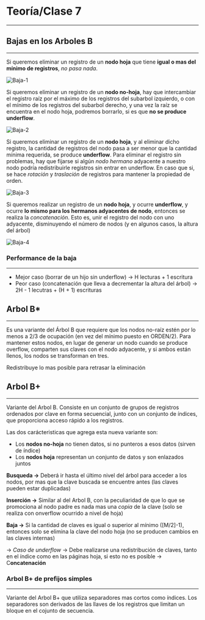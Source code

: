 # Teoría/Clase 7

---

## Bajas en los Arboles B

---

Si queremos eliminar un registro de un **nodo hoja** que tiene **igual o mas del mínimo de registros**, *no pasa nada*.

![Baja-1](./Imagenes/Untitled.png)

Si queremos eliminar un registro de un **nodo no-hoja**, hay que intercambiar el registro raíz por el máximo de los registros del subarbol izquierdo, o con el mínimo de los registros del subarbol derecho, y una vez la raíz se encuentra en el nodo hoja, podremos borrarlo, si es que **no se produce underflow**.

![Baja-2](./Imagenes/Untitled%201.png)

Si queremos eliminar un registro de un **nodo hoja**, y al eliminar dicho registro, la cantidad de registros del nodo pasa a ser menor que la cantidad mínima requerida, se produce **underflow**. Para eliminar el registro sin problemas, hay que fijarse si algún *nodo hermano* adyacente a nuestro nodo podría redistribuirle registros sin entrar en underflow. En caso que si, se hace *rotación* y *traslación* de registros para mantener la propiedad de orden.

![Baja-3](./Imagenes/Untitled%202.png)

Si queremos realizar un registro de un **nodo hoja**, y ocurre **underflow**, y ocurre **lo mismo para los hermanos adyacentes de nodo**, entonces se realiza la *concatenación*. Esto es, unir el registro del nodo con uno adyacente, disminuyendo el número de nodos (y en algunos casos, la altura del árbol)

![Baja-4](./Imagenes/Untitled%203.png)

### Performance de la baja

---

- Mejor caso (borrar de un hijo sin underflow) → H lecturas + 1 escritura
- Peor caso (concatenación que lleva a decrementar la altura del árbol) → 2H - 1 lecutras + (H + 1) escrituras

## Arbol B*

---

Es una variante del Árbol B que requiere que los nodos no-raíz estén por lo menos a 2/3 de ocupación (en vez del mínimo puesto en ORDEN/2). Para mantener estos nodos, en lugar de generar un nodo cuando se produce overflow, comparten sus claves con el nodo adyacente, y si ambos están llenos, los nodos se transforman en tres.

Redistribuye lo mas posible para retrasar la eliminación

## Arbol B+

---

Variante del Arbol B. Consiste en un conjunto de grupos de registros ordenados por clave en forma secuencial, junto con un conjunto de índices, que proporciona acceso rápido a los registros.

Las dos carácteristicas que agrega esta nueva variante son:

- Los **nodos no-hoja** no tienen datos, si no punteros a esos datos (sirven de índice)
- Los **nodos hoja** representan un conjunto de datos y son enlazados juntos

**Busqueda →** Deberá ir hasta el último nivel del árbol para acceder a los nodos, por mas que la clave buscada se encuentre antes (las claves pueden estar duplicadas)

**Inserción →** Similar al del Arbol B, con la peculiaridad de que lo que se promociona al nodo padre es nada mas una *copia* de la clave (solo se realiza con onverflow ocurrido a nivel de hoja)

**Baja →** Si la cantidad de claves es igual o superior al mínimo ([M/2]-1), entonces solo se elimina la clave del nodo hoja (no se producen cambios en las claves internas)

→ *Caso de underflow* → Debe realizarse una redistribución de claves, tanto en el índice como en las páginas hoja, si esto no es posible → C**oncatenación**

### Arbol B+ de prefijos simples

---

Variante del Arbol B+ que utiliza separadores mas cortos como índices. Los separadores son derivados de las llaves de los registros que limitan un bloque en el cojunto de secuencia.
